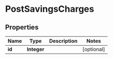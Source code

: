 

# PostSavingsCharges

## Properties

Name | Type | Description | Notes
------------ | ------------- | ------------- | -------------
**id** | **Integer** |  |  [optional]



